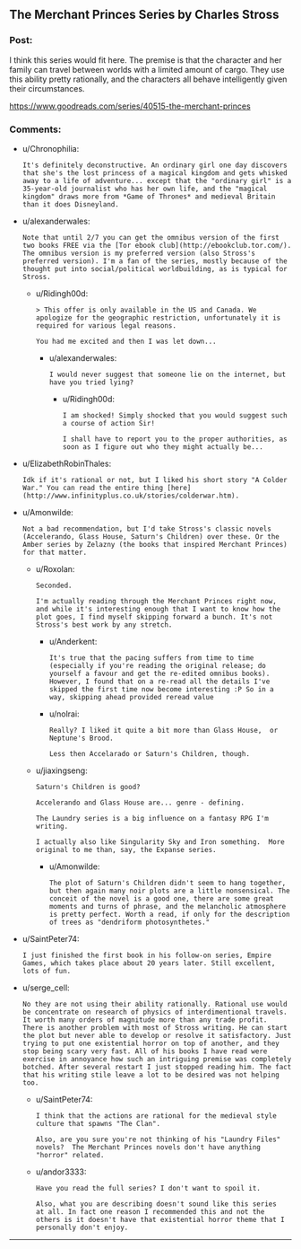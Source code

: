 ## The Merchant Princes Series by Charles Stross

### Post:

I think this series would fit here. The premise is that the character and her family can travel between worlds with a limited amount of cargo. They use this ability pretty rationally, and the characters all behave intelligently given their circumstances. 

https://www.goodreads.com/series/40515-the-merchant-princes

### Comments:

- u/Chronophilia:
  ```
  It's definitely deconstructive. An ordinary girl one day discovers that she's the lost princess of a magical kingdom and gets whisked away to a life of adventure... except that the "ordinary girl" is a 35-year-old journalist who has her own life, and the "magical kingdom" draws more from *Game of Thrones* and medieval Britain than it does Disneyland.
  ```

- u/alexanderwales:
  ```
  Note that until 2/7 you can get the omnibus version of the first two books FREE via the [Tor ebook club](http://ebookclub.tor.com/). The omnibus version is my preferred version (also Stross's preferred version). I'm a fan of the series, mostly because of the thought put into social/political worldbuilding, as is typical for Stross.
  ```

  - u/Ridingh00d:
    ```
    > This offer is only available in the US and Canada. We apologize for the geographic restriction, unfortunately it is required for various legal reasons.

    You had me excited and then I was let down...
    ```

    - u/alexanderwales:
      ```
      I would never suggest that someone lie on the internet, but have you tried lying?
      ```

      - u/Ridingh00d:
        ```
        I am shocked! Simply shocked that you would suggest such a course of action Sir!

        I shall have to report you to the proper authorities, as soon as I figure out who they might actually be...
        ```

- u/ElizabethRobinThales:
  ```
  Idk if it's rational or not, but I liked his short story "A Colder War." You can read the entire thing [here](http://www.infinityplus.co.uk/stories/colderwar.htm).
  ```

- u/Amonwilde:
  ```
  Not a bad recommendation, but I'd take Stross's classic novels (Accelerando, Glass House, Saturn's Children) over these. Or the Amber series by Zelazny (the books that inspired Merchant Princes) for that matter.
  ```

  - u/Roxolan:
    ```
    Seconded. 

    I'm actually reading through the Merchant Princes right now, and while it's interesting enough that I want to know how the plot goes, I find myself skipping forward a bunch. It's not Stross's best work by any stretch.
    ```

    - u/Anderkent:
      ```
      It's true that the pacing suffers from time to time (especially if you're reading the original release; do yourself a favour and get the re-edited omnibus books). However, I found that on a re-read all the details I've skipped the first time now become interesting :P So in a way, skipping ahead provided reread value
      ```

    - u/nolrai:
      ```
      Really? I liked it quite a bit more than Glass House,  or Neptune's Brood. 

      Less then Accelarado or Saturn's Children, though.
      ```

  - u/jiaxingseng:
    ```
    Saturn's Children is good?

    Accelerando and Glass House are... genre - defining.

    The Laundry series is a big influence on a fantasy RPG I'm writing. 

    I actually also like Singularity Sky and Iron something.  More original to me than, say, the Expanse series.
    ```

    - u/Amonwilde:
      ```
      The plot of Saturn's Children didn't seem to hang together, but then again many noir plots are a little nonsensical. The conceit of the novel is a good one, there are some great moments and turns of phrase, and the melancholic atmosphere is pretty perfect. Worth a read, if only for the description of trees as "dendriform photosynthetes."
      ```

- u/SaintPeter74:
  ```
  I just finished the first book in his follow-on series, Empire Games, which takes place about 20 years later. Still excellent, lots of fun.
  ```

- u/serge_cell:
  ```
  No they are not using their ability rationally. Rational use would be concentrate on research of physics of interdimentional travels. It worth many orders of magnitude more than any trade profit.
  There is another problem with most of Stross writing. He can start the plot but never able to develop or resolve it satisfactory. Just trying to put one existential horror on top of another, and they stop being scary very fast. All of his books I have read were exercise in annoyance how such an intriguing premise was completely botched. After several restart I just stopped reading him. The fact that his writing stile leave a lot to be desired was not helping too.
  ```

  - u/SaintPeter74:
    ```
    I think that the actions are rational for the medieval style culture that spawns "The Clan".

    Also, are you sure you're not thinking of his "Laundry Files" novels?  The Merchant Princes novels don't have anything "horror" related.
    ```

  - u/andor3333:
    ```
    Have you read the full series? I don't want to spoil it. 

    Also, what you are describing doesn't sound like this series  at all. In fact one reason I recommended this and not the others is it doesn't have that existential horror theme that I personally don't enjoy.
    ```

---

